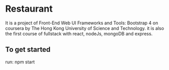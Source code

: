 # Restaurant
  It is a project of Front-End Web UI Frameworks and Tools: Bootstrap 4 on coursera by The Hong Kong University of Science and Technology.
  it is also the first course of fullstack with react, nodeJs, mongoDB and express.
  
## To get started
  run: 
    npm start
